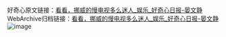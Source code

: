 好奇心原文链接：[看看，挪威的慢电视多么迷人_娱乐_好奇心日报-晏文静](https://www.qdaily.com/articles/8142.html)
WebArchive归档链接：[看看，挪威的慢电视多么迷人_娱乐_好奇心日报-晏文静](http://web.archive.org/web/20190623152150/https://www.qdaily.com/articles/8142.html)
![image](http://ww3.sinaimg.cn/large/007d5XDply1g3vas7durcj30u033fb29)